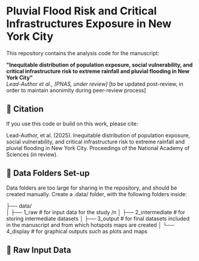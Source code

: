 # Pluvial Flood Risk and Critical Infrastructures Exposure in New York City

This repository contains the analysis code for the manuscript:

**"Inequitable distribution of population exposure, social vulnerability, and critical infrastructure risk to extreme rainfall and pluvial flooding in New York City"**  
_Lead-Author et al., [PNAS, under review]_ [to be updated post-review, in order to maintain anonimity during peer-review process]

## 📄 Citation

If you use this code or build on this work, please cite:

Lead-Author, et al. (2025). Inequitable distribution of population exposure, social vulnerability, and critical infrastructure risk to extreme rainfall and pluvial flooding in New York City. Proceedings of the National Academy of Sciences (in review).

## 📁 Data Folders Set-up

Data folders are too large for sharing in the repository, and should be created manually. Create a .data/ folder, with the following folders inside:

├── data/                 
│   ├── 1_raw              # for input data for the study /n
│   ├── 2_intermediate     # for storing intermediate datasets
│   ├── 3_output           # for final datasets included in the manuscript and from which hotspots maps are created
│   └── 4_display          # for graphical outputs such as plots and maps

## 📁 Raw Input Data
